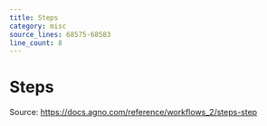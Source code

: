 ```yaml
---
title: Steps
category: misc
source_lines: 68575-68583
line_count: 8
---
```


# Steps
Source: https://docs.agno.com/reference/workflows_2/steps-step



<Snippet file="steps-reference.mdx" />


